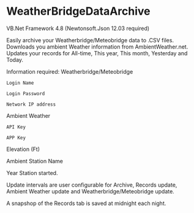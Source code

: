 # WeatherBridgeDataArchive

VB.Net Framework 4.8 (Newtonsoft.Json 12.03 required)

Easily archive your Weatherbridge/Meteobridge data to .CSV files.  Downloads you ambient Weather information from AmbientWeather.net.  
Updates your records for All-time, This year, This month, Yesterday and Today.

Information required:
  Weatherbridge/Meteobridge
  
    Login Name
    
    Login Password
    
    Network IP address 
    
  Ambient Weather
  
    API Key
    
    APP Key
    
  Elevation (Ft)
  
  Ambient Station Name
  
  Year Station started.
  
  
  Update intervals are user configurable for Archive, Records update, Ambient Weather update and Weatherbridge/Meteobridge update.
  
  A snapshop of the Records tab is saved at midnight each night.
  
  
